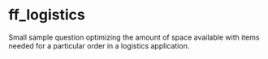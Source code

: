 # ff_logistics

Small sample question optimizing the amount of space available with items needed for a particular order in a logistics application.
